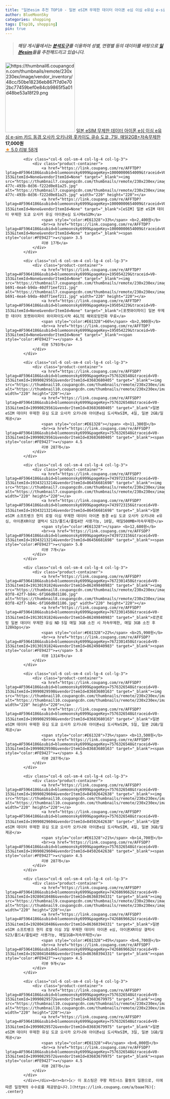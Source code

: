 ```yaml
---
title: "일본esim 추천 TOP10 - 일본 eSIM 무제한 데이터 아이폰 e심 이심 e유심 e-sim 카드 동경 오사카 오키나와 홋카이도 큐슈 도쿄, 7일, 매일"
author: BlueMoonSky
categories: shopping
tags: [Top10, shopping]
pin: true
---
```


> ##### 해당 게시물에서는 [**분석도구**](https://itemscout.io/)를 이용하여 **성별**, **연령별** 등의 데이터를 바탕으로 [**일본esim**](https://link.coupang.com/a/baae76)들을 추천해드리고 있습니다.
<div class="container"><div class="row">
            <div class="col-6 col-sm-4 col-lg-4 col-lg-3">
                <div class="product-container">
                    <a href="https://link.coupang.com/re/AFFSDP?lptag=AF5964186&subid=bluemoonsky6999&pageKey=7177703727&traceid=V0-153&itemId=18096733882&vendorItemId=85249097161" target="_blank"><img src="https://thumbnail6.coupangcdn.com/thumbnails/remote/230x230ex/image/vendor_inventory/48cc/50be18236eb867f7d0e702bc77459bef0e84cb9865f5a01d48be53a18f29.png" alt="https://thumbnail6.coupangcdn.com/thumbnails/remote/230x230ex/image/vendor_inventory/48cc/50be18236eb867f7d0e702bc77459bef0e84cb9865f5a01d48be53a18f29.png" width="220" height="220"></a>
                    <a href="https://link.coupang.com/re/AFFSDP?lptag=AF5964186&subid=bluemoonsky6999&pageKey=7177703727&traceid=V0-153&itemId=18096733882&vendorItemId=85249097161" target="_blank">일본 eSIM 무제한 데이터 아이폰 e심 이심 e유심 e-sim 카드 동경 오사카 오키나와 홋카이도 큐슈 도쿄, 7일, 매일2GB+저속무제한</a>
                    <span style="color:#E61328"></span> <b>17,000원</b>
                    <br><a href="https://link.coupang.com/re/AFFSDP?lptag=AF5964186&subid=bluemoonsky6999&pageKey=7177703727&traceid=V0-153&itemId=18096733882&vendorItemId=85249097161" target="_blank"><span style="color:#FE9427">★</span> 5.0
                    리뷰 58개</a>
                </div>
            </div>
            
            <div class="col-6 col-sm-4 col-lg-4 col-lg-3">
                <div class="product-container">
                    <a href="https://link.coupang.com/re/AFFTDP?lptag=AF5964186&subid=bluemoonsky6999&pageKey=10000000654009&traceid=V0-153&itemId=None&vendorItemId=None" target="_blank"><img src="https://thumbnail7.coupangcdn.com/thumbnails/remote/230x230ex/image/travel_reactor/travelSeller/common/A00021417/653d548a-477c-493b-8d36-f222d0e81a25.jpg" alt="https://thumbnail7.coupangcdn.com/thumbnails/remote/230x230ex/image/travel_reactor/travelSeller/common/A00021417/653d548a-477c-493b-8d36-f222d0e81a25.jpg" width="220" height="220"></a>
                    <a href="https://link.coupang.com/re/AFFTDP?lptag=AF5964186&subid=bluemoonsky6999&pageKey=10000000654009&traceid=V0-153&itemId=None&vendorItemId=None" target="_blank">[eSIM] 일본 eSIM 데이터 무제한 도쿄 오사카 유심 아이폰e심 도시락eSIM</a>
                    <span style="color:#E61328">33%</span> <b>2,400원</b>
                    <br><a href="https://link.coupang.com/re/AFFTDP?lptag=AF5964186&subid=bluemoonsky6999&pageKey=10000000654009&traceid=V0-153&itemId=None&vendorItemId=None" target="_blank"><span style="color:#FE9427">★</span> 3.5
                    리뷰 17개</a>
                </div>
            </div>
            
            <div class="col-6 col-sm-4 col-lg-4 col-lg-3">
                <div class="product-container">
                    <a href="https://link.coupang.com/re/AFFTDP?lptag=AF5964186&subid=bluemoonsky6999&pageKey=195054229&traceid=V0-153&itemId=None&vendorItemId=None" target="_blank"><img src="https://thumbnail7.coupangcdn.com/thumbnails/remote/230x230ex/image/travel_reactor/travelSeller/common/A00021417/53331599-b691-4ea4-b9da-40df71eef211.jpg" alt="https://thumbnail7.coupangcdn.com/thumbnails/remote/230x230ex/image/travel_reactor/travelSeller/common/A00021417/53331599-b691-4ea4-b9da-40df71eef211.jpg" width="220" height="220"></a>
                    <a href="https://link.coupang.com/re/AFFTDP?lptag=AF5964186&subid=bluemoonsky6999&pageKey=195054229&traceid=V0-153&itemId=None&vendorItemId=None" target="_blank">[포켓와이파이] 일본 무제한 데이터 포켓와이파이 와이파이도시락 4GLTE 해외로밍전화 무료</a>
                    <span style="color:#E61328">66%</span> <b>2,900원</b>
                    <br><a href="https://link.coupang.com/re/AFFTDP?lptag=AF5964186&subid=bluemoonsky6999&pageKey=195054229&traceid=V0-153&itemId=None&vendorItemId=None" target="_blank"><span style="color:#FE9427">★</span> 4.5
                    리뷰 5793개</a>
                </div>
            </div>
            
            <div class="col-6 col-sm-4 col-lg-4 col-lg-3">
                <div class="product-container">
                    <a href="https://link.coupang.com/re/AFFSDP?lptag=AF5964186&subid=bluemoonsky6999&pageKey=7576326548&traceid=V0-153&itemId=19990829561&vendorItemId=83683680405" target="_blank"><img src="https://thumbnail10.coupangcdn.com/thumbnails/remote/230x230ex/image/vendor_inventory/101c/4f870c26d29c8621382d4a018e9bfe590f92ecefa80480ce5876c4b58eaf.jpg" alt="https://thumbnail10.coupangcdn.com/thumbnails/remote/230x230ex/image/vendor_inventory/101c/4f870c26d29c8621382d4a018e9bfe590f92ecefa80480ce5876c4b58eaf.jpg" width="220" height="220"></a>
                    <a href="https://link.coupang.com/re/AFFSDP?lptag=AF5964186&subid=bluemoonsky6999&pageKey=7576326548&traceid=V0-153&itemId=19990829561&vendorItemId=83683680405" target="_blank">일본 eSIM 데이터 무제한 유심 도쿄 오사카 오키나와 아이폰e심 도시락eSIM, 4일, 일본 2GB/일제공</a>
                    <span style="color:#E61328"></span> <b>11,300원</b>
                    <br><a href="https://link.coupang.com/re/AFFSDP?lptag=AF5964186&subid=bluemoonsky6999&pageKey=7576326548&traceid=V0-153&itemId=19990829561&vendorItemId=83683680405" target="_blank"><span style="color:#FE9427">★</span> 4.5
                    리뷰 287개</a>
                </div>
            </div>
            
            <div class="col-6 col-sm-4 col-lg-4 col-lg-3">
                <div class="product-container">
                    <a href="https://link.coupang.com/re/AFFSDP?lptag=AF5964186&subid=bluemoonsky6999&pageKey=7439723156&traceid=V0-153&itemId=19343213214&vendorItemId=86456681698" target="_blank"><img src="https://thumbnail7.coupangcdn.com/thumbnails/remote/230x230ex/image/vendor_inventory/0eae/6f20cf2667f9516769c5410eff4fc6d3e4a66898b85a326938d63f92eeba.png" alt="https://thumbnail7.coupangcdn.com/thumbnails/remote/230x230ex/image/vendor_inventory/0eae/6f20cf2667f9516769c5410eff4fc6d3e4a66898b85a326938d63f92eeba.png" width="220" height="220"></a>
                    <a href="https://link.coupang.com/re/AFFSDP?lptag=AF5964186&subid=bluemoonsky6999&pageKey=7439723156&traceid=V0-153&itemId=19343213214&vendorItemId=86456681698" target="_blank">일본 eSIM 소프트뱅크 현지 로컬 이심 무제한 데이터 아이폰 동경 e심 도쿄 오사카 오키나와 e유심, 아이폰XR이상 갤럭시 S23/폴드4/플립4만 사용가능, 10일, 매일500MB+저속무제한</a>
                    <span style="color:#E61328"></span> <b>12,600원</b>
                    <br><a href="https://link.coupang.com/re/AFFSDP?lptag=AF5964186&subid=bluemoonsky6999&pageKey=7439723156&traceid=V0-153&itemId=19343213214&vendorItemId=86456681698" target="_blank"><span style="color:#FE9427">★</span> 5.0
                    리뷰 7개</a>
                </div>
            </div>
            
            <div class="col-6 col-sm-4 col-lg-4 col-lg-3">
                <div class="product-container">
                    <a href="https://link.coupang.com/re/AFFSDP?lptag=AF5964186&subid=bluemoonsky6999&pageKey=7672301450&traceid=V0-153&itemId=19130191824&vendorItemId=86249840983" target="_blank"><img src="https://thumbnail8.coupangcdn.com/thumbnails/remote/230x230ex/image/retail/images/2023/06/12/10/0/af622b02-03f8-42f7-b84c-6f166d0d1186.jpg" alt="https://thumbnail8.coupangcdn.com/thumbnails/remote/230x230ex/image/retail/images/2023/06/12/10/0/af622b02-03f8-42f7-b84c-6f166d0d1186.jpg" width="220" height="220"></a>
                    <a href="https://link.coupang.com/re/AFFSDP?lptag=AF5964186&subid=bluemoonsky6999&pageKey=7672301450&traceid=V0-153&itemId=19130191824&vendorItemId=86249840983" target="_blank">로큰로밍 일본 데이터 무제한 유심 ND 5일 매일 3GB 소진 시 저속무제한, 매일 3GB 소진 후 128kbps</a>
                    <span style="color:#E61328">22%</span> <b>25,990원</b>
                    <br><a href="https://link.coupang.com/re/AFFSDP?lptag=AF5964186&subid=bluemoonsky6999&pageKey=7672301450&traceid=V0-153&itemId=19130191824&vendorItemId=86249840983" target="_blank"><span style="color:#FE9427">★</span> 5.0
                    리뷰 1314개</a>
                </div>
            </div>
            
            <div class="col-6 col-sm-4 col-lg-4 col-lg-3">
                <div class="product-container">
                    <a href="https://link.coupang.com/re/AFFSDP?lptag=AF5964186&subid=bluemoonsky6999&pageKey=7576326548&traceid=V0-153&itemId=19990829598&vendorItemId=83683680163" target="_blank"><img src="https://thumbnail10.coupangcdn.com/thumbnails/remote/230x230ex/image/vendor_inventory/101c/4f870c26d29c8621382d4a018e9bfe590f92ecefa80480ce5876c4b58eaf.jpg" alt="https://thumbnail10.coupangcdn.com/thumbnails/remote/230x230ex/image/vendor_inventory/101c/4f870c26d29c8621382d4a018e9bfe590f92ecefa80480ce5876c4b58eaf.jpg" width="220" height="220"></a>
                    <a href="https://link.coupang.com/re/AFFSDP?lptag=AF5964186&subid=bluemoonsky6999&pageKey=7576326548&traceid=V0-153&itemId=19990829598&vendorItemId=83683680163" target="_blank">일본 eSIM 데이터 무제한 유심 도쿄 오사카 오키나와 아이폰e심 도시락eSIM, 5일, 일본 2GB/일제공</a>
                    <span style="color:#E61328">73%</span> <b>13,500원</b>
                    <br><a href="https://link.coupang.com/re/AFFSDP?lptag=AF5964186&subid=bluemoonsky6999&pageKey=7576326548&traceid=V0-153&itemId=19990829598&vendorItemId=83683680163" target="_blank"><span style="color:#FE9427">★</span> 4.5
                    리뷰 287개</a>
                </div>
            </div>
            
            <div class="col-6 col-sm-4 col-lg-4 col-lg-3">
                <div class="product-container">
                    <a href="https://link.coupang.com/re/AFFSDP?lptag=AF5964186&subid=bluemoonsky6999&pageKey=7576326548&traceid=V0-153&itemId=19990829604&vendorItemId=84502642638" target="_blank"><img src="https://thumbnail10.coupangcdn.com/thumbnails/remote/230x230ex/image/vendor_inventory/101c/4f870c26d29c8621382d4a018e9bfe590f92ecefa80480ce5876c4b58eaf.jpg" alt="https://thumbnail10.coupangcdn.com/thumbnails/remote/230x230ex/image/vendor_inventory/101c/4f870c26d29c8621382d4a018e9bfe590f92ecefa80480ce5876c4b58eaf.jpg" width="220" height="220"></a>
                    <a href="https://link.coupang.com/re/AFFSDP?lptag=AF5964186&subid=bluemoonsky6999&pageKey=7576326548&traceid=V0-153&itemId=19990829604&vendorItemId=84502642638" target="_blank">일본 eSIM 데이터 무제한 유심 도쿄 오사카 오키나와 아이폰e심 도시락eSIM, 4일, 일본 3GB/일제공</a>
                    <span style="color:#E61328">21%</span> <b>14,700원</b>
                    <br><a href="https://link.coupang.com/re/AFFSDP?lptag=AF5964186&subid=bluemoonsky6999&pageKey=7576326548&traceid=V0-153&itemId=19990829604&vendorItemId=84502642638" target="_blank"><span style="color:#FE9427">★</span> 4.5
                    리뷰 287개</a>
                </div>
            </div>
            
            <div class="col-6 col-sm-4 col-lg-4 col-lg-3">
                <div class="product-container">
                    <a href="https://link.coupang.com/re/AFFSDP?lptag=AF5964186&subid=bluemoonsky6999&pageKey=7426869662&traceid=V0-153&itemId=19280410486&vendorItemId=86360394331" target="_blank"><img src="https://thumbnail9.coupangcdn.com/thumbnails/remote/230x230ex/image/vendor_inventory/d58b/9174ebda8e0c2bc272eff089726cead7f58fc52e134b22b5fda81a206688.png" alt="https://thumbnail9.coupangcdn.com/thumbnails/remote/230x230ex/image/vendor_inventory/d58b/9174ebda8e0c2bc272eff089726cead7f58fc52e134b22b5fda81a206688.png" width="220" height="220"></a>
                    <a href="https://link.coupang.com/re/AFFSDP?lptag=AF5964186&subid=bluemoonsky6999&pageKey=7426869662&traceid=V0-153&itemId=19280410486&vendorItemId=86360394331" target="_blank">일본 eSIM 소프트뱅크 현지 로컬 이심 3일 무제한 데이터 아이폰 e심, 아이폰XR이상 갤럭시 S23/폴드4/플립4만 사용가능, 매일1GB+저속무제한</a>
                    <span style="color:#E61328">45%</span> <b>6,700원</b>
                    <br><a href="https://link.coupang.com/re/AFFSDP?lptag=AF5964186&subid=bluemoonsky6999&pageKey=7426869662&traceid=V0-153&itemId=19280410486&vendorItemId=86360394331" target="_blank"><span style="color:#FE9427">★</span> 4.5
                    리뷰 9개</a>
                </div>
            </div>
            
            <div class="col-6 col-sm-4 col-lg-4 col-lg-3">
                <div class="product-container">
                    <a href="https://link.coupang.com/re/AFFSDP?lptag=AF5964186&subid=bluemoonsky6999&pageKey=7576326548&traceid=V0-153&itemId=19990829572&vendorItemId=83683679975" target="_blank"><img src="https://thumbnail10.coupangcdn.com/thumbnails/remote/230x230ex/image/vendor_inventory/101c/4f870c26d29c8621382d4a018e9bfe590f92ecefa80480ce5876c4b58eaf.jpg" alt="https://thumbnail10.coupangcdn.com/thumbnails/remote/230x230ex/image/vendor_inventory/101c/4f870c26d29c8621382d4a018e9bfe590f92ecefa80480ce5876c4b58eaf.jpg" width="220" height="220"></a>
                    <a href="https://link.coupang.com/re/AFFSDP?lptag=AF5964186&subid=bluemoonsky6999&pageKey=7576326548&traceid=V0-153&itemId=19990829572&vendorItemId=83683679975" target="_blank">일본 eSIM 데이터 무제한 유심 도쿄 오사카 오키나와 아이폰e심 도시락eSIM, 3일, 일본 1GB/일제공</a>
                    <span style="color:#E61328">4%</span> <b>6,000원</b>
                    <br><a href="https://link.coupang.com/re/AFFSDP?lptag=AF5964186&subid=bluemoonsky6999&pageKey=7576326548&traceid=V0-153&itemId=19990829572&vendorItemId=83683679975" target="_blank"><span style="color:#FE9427">★</span> 4.5
                    리뷰 287개</a>
                </div>
            </div>
            </div></div><br><br>[👉 이 포스팅은 쿠팡 파트너스 활동의 일환으로, 이에 따른 일정액의 수수료를 제공받습니다.](https://link.coupang.com/a/baae76){: .center}
